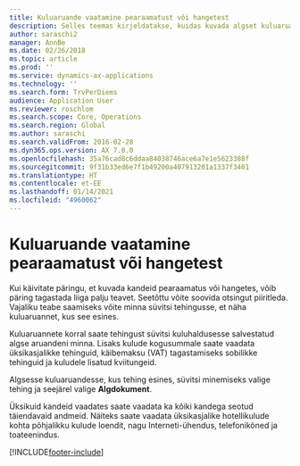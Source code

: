 ```yaml
---
title: Kuluaruande vaatamine pearaamatust või hangetest
description: Selles teemas kirjeldatakse, kuidas kuvada algset kuluaruannet, mis tehingut sisaldas.
author: saraschi2
manager: AnnBe
ms.date: 02/26/2018
ms.topic: article
ms.prod: ''
ms.service: dynamics-ax-applications
ms.technology: ''
ms.search.form: TrvPerDiems
audience: Application User
ms.reviewer: roschlom
ms.search.scope: Core, Operations
ms.search.region: Global
ms.author: saraschi
ms.search.validFrom: 2016-02-28
ms.dyn365.ops.version: AX 7.0.0
ms.openlocfilehash: 35a76cad8c6ddaa84038746ace6a7e1e5623388f
ms.sourcegitcommit: 9f31b33ed6e7f1b49200a407913201a1337f3401
ms.translationtype: HT
ms.contentlocale: et-EE
ms.lasthandoff: 01/14/2021
ms.locfileid: "4960062"
---
```

# <a name="view-an-expense-report-from-general-ledger-or-procurement-and-sourcing"></a>Kuluaruande vaatamine pearaamatust või hangetest

Kui käivitate päringu, et kuvada kandeid pearaamatus või hangetes, võib päring tagastada liiga palju teavet. Seetõttu võite soovida otsingut piiritleda. Vajaliku teabe saamiseks võite minna süvitsi tehingusse, et näha kuluaruannet, kus see esines.

Kuluaruannete korral saate tehingust süvitsi kuluhaldusesse salvestatud algse aruandeni minna. Lisaks kulude kogusummale saate vaadata üksikasjalikke tehinguid, käibemaksu (VAT) tagastamiseks sobilikke tehinguid ja kuludele lisatud kviitungeid.

Algsesse kuluaruandesse, kus tehing esines, süvitsi minemiseks valige tehing ja seejärel valige **Algdokument**.

Üksikuid kandeid vaadates saate vaadata ka kõiki kandega seotud täiendavaid andmeid. Näiteks saate vaadata üksikasjalike hotellikulude kohta põhjalikku kulude loendit, nagu Interneti-ühendus, telefonikõned ja toateenindus.


[!INCLUDE[footer-include](../includes/footer-banner.md)]